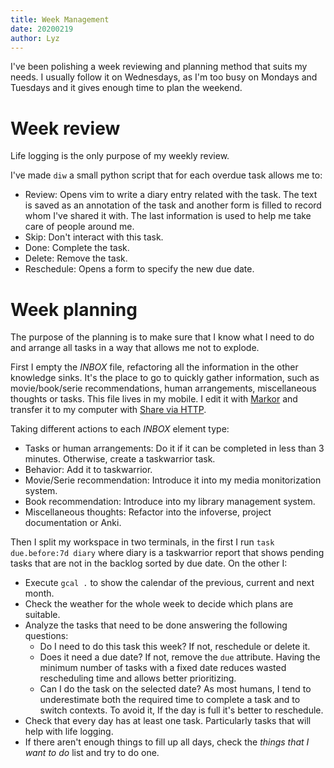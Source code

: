 ```yaml
---
title: Week Management
date: 20200219
author: Lyz
---
```


I've been polishing a week reviewing and planning method that suits my needs.
I usually follow it on Wednesdays, as I'm too busy on Mondays and Tuesdays and
it gives enough time to plan the weekend.

# Week review

Life logging is the only purpose of my weekly review.

I've made `diw` a small python script that for each overdue task allows me to:

* Review: Opens vim to write a diary entry related with the task. The text is
  saved as an annotation of the task and another form is filled to record whom
  I've shared it with. The last information is used to help me take care of
  people around me.
* Skip: Don't interact with this task.
* Done: Complete the task.
* Delete: Remove the task.
* Reschedule: Opens a form to specify the new due date.

# Week planning

The purpose of the planning is to make sure that I know what I need to do and
arrange all tasks in a way that allows me not to explode.

First I empty the *INBOX* file, refactoring all the information in the other knowledge
sinks. It's the place to go to quickly gather information, such as movie/book/serie
recommendations, human arrangements, miscellaneous thoughts or tasks. This file
lives in my mobile. I edit it with
[Markor](https://f-droid.org/packages/net.gsantner.markor/) and transfer it to
my computer with [Share via HTTP](https://f-droid.org/en/packages/com.MarcosDiez.shareviahttp/).

Taking different actions to each *INBOX* element type:

* Tasks or human arrangements: Do it if it can be completed in less than
  3 minutes. Otherwise, create a taskwarrior task.
* Behavior: Add it to taskwarrior.
* Movie/Serie recommendation: Introduce it into my media monitorization system.
* Book recommendation: Introduce into my library management system.
* Miscellaneous thoughts: Refactor into the infoverse, project documentation or
  Anki.

Then I split my workspace in two terminals, in the first I run `task due.before:7d
diary` where diary is a taskwarrior report that shows pending tasks that are not
in the backlog sorted by due date. On the other I:

* Execute `gcal .` to show the calendar of the previous, current and next month.
* Check the weather for the whole week to decide which plans are suitable.
* Analyze the tasks that need to be done answering the following questions:
  * Do I need to do this task this week? If not, reschedule or delete it.
  * Does it need a due date? If not, remove the `due` attribute.
    Having the minimum number of tasks with a fixed date reduces wasted
    rescheduling time and allows better prioritizing.
  * Can I do the task on the selected date? As most humans, I tend to
    underestimate both the required time to complete a task and to switch
    contexts. To avoid it, If the day is full it's better to reschedule.
* Check that every day has at least one task. Particularly tasks that will
  help with life logging.
* If there aren't enough things to fill up all days, check the *things that
  I want to do* list and try to do one.
